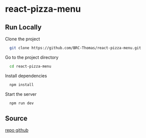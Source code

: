 # react-pizza-menu
###

## Run Locally

Clone the project

```bash
  git clone https://github.com/BRC-Thomas/react-pizza-menu.git
```

Go to the project directory

```bash
  cd react-pizza-menu
```

Install dependencies

```bash
  npm install
```

Start the server

```bash
  npm run dev
```



## Source

[repo github](https://github.com/jonasschmedtmann/ultimate-react-course)

